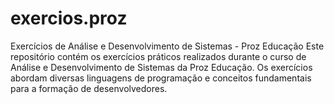 # exercios.proz
Exercícios de Análise e Desenvolvimento de Sistemas - Proz Educação
Este repositório contém os exercícios práticos realizados durante o curso de Análise e Desenvolvimento de Sistemas da Proz Educação. Os exercícios abordam diversas linguagens de programação e conceitos fundamentais para a formação de desenvolvedores.
